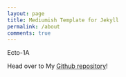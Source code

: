 ```yaml
---
layout: page
title: Mediumish Template for Jekyll
permalink: /about
comments: true
---
```


<div class="row justify-content-between">
<div class="col-md-8 pr-5">

<p>Ecto-1A</p>


<p>Head over to My <a href="https://github.com/ECTO-1A">Github repository</a>!</p>

</div>

